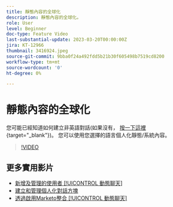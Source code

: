 ```yaml
---
title: 靜態內容的全球化
description: 靜態內容的全球化。
role: User
level: Beginner
doc-type: Feature Video
last-substantial-update: 2023-03-20T00:00:00Z
jira: KT-12966
thumbnail: 3416924.jpeg
source-git-commit: 9bba0f24a492fdd5b21b30f605498b7519cd8200
workflow-type: tm+mt
source-wordcount: '0'
ht-degree: 0%

---
```



# 靜態內容的全球化

您可能已經知道如何建立非英語對話(如果沒有， [按一下這裡](https://nation.marketo.com/t5/dynamic-chat-discussion/design-non-english-language-conversations-in-dynamic-chat/m-p/324317#M39){target="_blank"})。 您可以使用您選擇的語言個人化靜態/系統內容。

>[!VIDEO](https://video.tv.adobe.com/v/3416924/?quality=12&learn=on)

## 更多實用影片

* [新增及管理的使用者 [!UICONTROL 動態聊天] ](user-management.md)
* [建立和管理個人化對話方塊](dialogue-management.md)
* [透過啟用Marketo整合 [!UICONTROL 動態聊天] ](marketo-integration.md)
